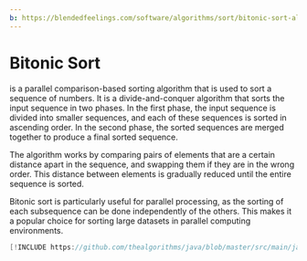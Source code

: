 ```yaml
---
b: https://blendedfeelings.com/software/algorithms/sort/bitonic-sort-algorithm.md
---
```


# Bitonic Sort 
is a parallel comparison-based sorting algorithm that is used to sort a sequence of numbers. It is a divide-and-conquer algorithm that sorts the input sequence in two phases. In the first phase, the input sequence is divided into smaller sequences, and each of these sequences is sorted in ascending order. In the second phase, the sorted sequences are merged together to produce a final sorted sequence.

The algorithm works by comparing pairs of elements that are a certain distance apart in the sequence, and swapping them if they are in the wrong order. This distance between elements is gradually reduced until the entire sequence is sorted.

Bitonic sort is particularly useful for parallel processing, as the sorting of each subsequence can be done independently of the others. This makes it a popular choice for sorting large datasets in parallel computing environments.

```java
[!INCLUDE https://github.com/thealgorithms/java/blob/master/src/main/java/com/thealgorithms/sorts/BitonicSort.java]
```